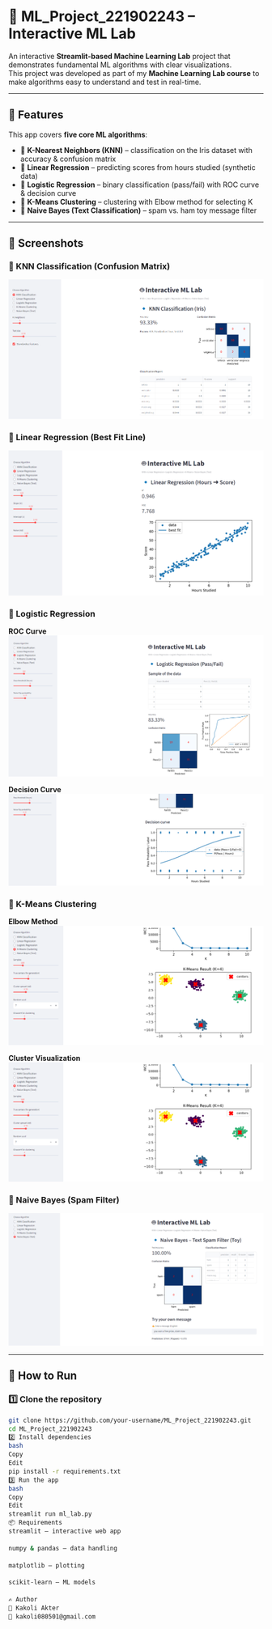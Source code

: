 # 🤖 ML_Project_221902243 – Interactive ML Lab  

An interactive **Streamlit-based Machine Learning Lab** project that demonstrates fundamental ML algorithms with clear visualizations.  
This project was developed as part of my **Machine Learning Lab course** to make algorithms easy to understand and test in real-time.  

---

## 🔹 Features  
This app covers **five core ML algorithms**:  

- 📌 **K-Nearest Neighbors (KNN)** – classification on the Iris dataset with accuracy & confusion matrix  
- 📌 **Linear Regression** – predicting scores from hours studied (synthetic data)  
- 📌 **Logistic Regression** – binary classification (pass/fail) with ROC curve & decision curve  
- 📌 **K-Means Clustering** – clustering with Elbow method for selecting K  
- 📌 **Naive Bayes (Text Classification)** – spam vs. ham toy message filter  

---

## 📸 Screenshots  

### 🔹 KNN Classification (Confusion Matrix)  
![KNN Confusion Matrix](screenshots/knn.png)  

### 🔹 Linear Regression (Best Fit Line)  
![Linear Regression](screenshots/linear.png)  

### 🔹 Logistic Regression  
**ROC Curve**  
![Logistic Regression ROC](screenshots/logit_roc.png)  

**Decision Curve**  
![Logistic Regression Decision](screenshots/logit_decision.png)  

### 🔹 K-Means Clustering  
**Elbow Method**  
![K-Means Elbow](screenshots/kmeans_elbow.png)  

**Cluster Visualization**  
![K-Means Clusters](screenshots/kmeans_clusters.png)  

### 🔹 Naive Bayes (Spam Filter)  
![Naive Bayes](screenshots/naive_bayes.png)  

---

## 🚀 How to Run  

### 1️⃣ Clone the repository
```bash
git clone https://github.com/your-username/ML_Project_221902243.git
cd ML_Project_221902243
2️⃣ Install dependencies
bash
Copy
Edit
pip install -r requirements.txt
3️⃣ Run the app
bash
Copy
Edit
streamlit run ml_lab.py
📦 Requirements
streamlit – interactive web app

numpy & pandas – data handling

matplotlib – plotting

scikit-learn – ML models

✍️ Author
👩 Kakoli Akter
📧 kakoli080501@gmail.com
